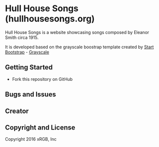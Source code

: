 # Hull House Songs (hullhousesongs.org)
Hull House Songs is a website showcasing songs composed by Eleanor Smith circa 1915.

It is developed based on the grayscale boostrap template created by [Start Bootstrap](http://startbootstrap.com/) - [Grayscale](http://startbootstrap.com/template-overviews/grayscale/)

## Getting Started

* Fork this repository on GitHub

## Bugs and Issues


## Creator


## Copyright and License

Copyright 2016 xRGB, Inc